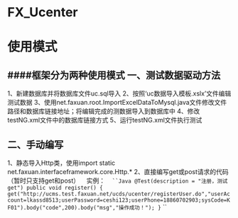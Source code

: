# FX_Ucenter
使用模式
===
####框架分为两种使用模式
一、测试数据驱动方法
---
  1、新建数据库并将数据库文件uc.sql导入
  2、按照‘uc数据导入模板.xslx’文件编辑测试数据
  3、使用net.faxuan.root.ImportExcelDataToMysql.java文件修改文件路径和数据库链接地址；将编辑完成的测数据导入到数据库中
  4、修改testNG.xml文件中的数据库链接方式
  5、运行testNG.xml文件执行测试
  
二、手动编写
---
  1、静态导入Http类，使用import static net.faxuan.interfaceframework.core.Http.*
  2、直接编写get或post请求的代码（暂时只支持get和post）
    实例：
    ` ``Java
        @Test(description = "注册，测试get")
    public void register() {
        get("http://ucms.test.faxuan.net/ucds/ucenter/registerUser.do","userAccount=lkassd8513;userPassword=ceshi123;userPhone=18860702903;sysCode=KF01").body("code",200).body("msg","操作成功！");
    }
    ` ``
